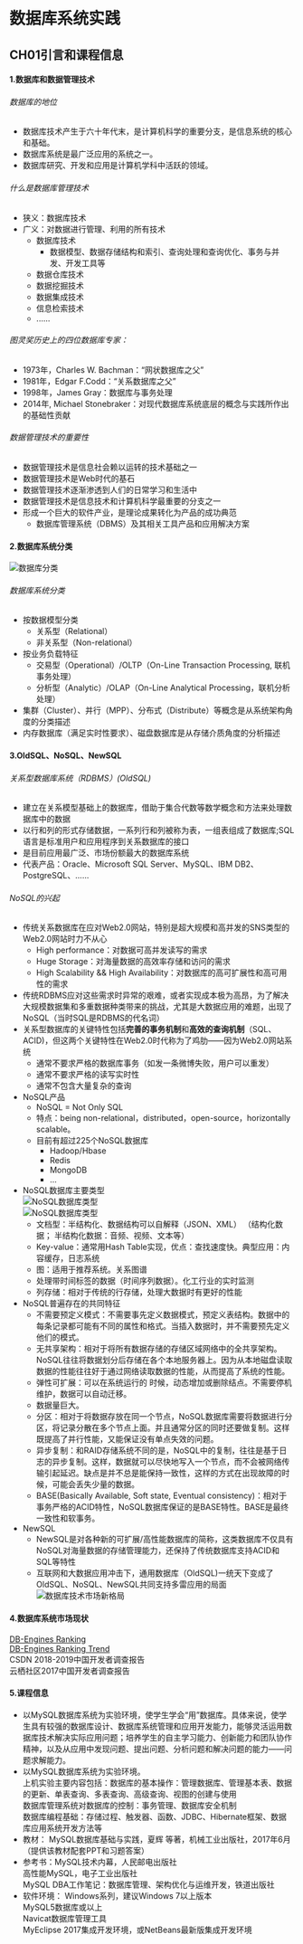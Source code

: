 # 数据库系统实践
## CH01引言和课程信息
#### 1.数据库和数据管理技术
###### 数据库的地位  
- 数据库技术产生于六十年代末，是计算机科学的重要分支，是信息系统的核心和基础。
- 数据库系统是最广泛应用的系统之一。
- 数据库研究、开发和应用是计算机学科中活跃的领域。  
###### 什么是数据库管理技术  
- 狭义：数据库技术
- 广义：对数据进行管理、利用的所有技术
    + 数据库技术
        * 数据模型、数据存储结构和索引、查询处理和查询优化、事务与并发、开发工具等
    + 数据仓库技术
    + 数据挖掘技术
    + 数据集成技术
    + 信息检索技术
    + ......  
###### 图灵奖历史上的四位数据库专家：
- 1973年，Charles W. Bachman：“网状数据库之父”
- 1981年，Edgar F.Codd：“关系数据库之父”
- 1998年，James Gray：数据库与事务处理
- 2014年, Michael Stonebraker：对现代数据库系统底层的概念与实践所作出的基础性贡献  
###### 数据管理技术的重要性  
- 数据管理技术是信息社会赖以运转的技术基础之一
- 数据管理技术是Web时代的基石
- 数据管理技术逐渐渗透到人们的日常学习和生活中
- 数据管理技术是信息技术和计算机科学最重要的分支之一
- 形成一个巨大的软件产业，是理论成果转化为产品的成功典范
    + 数据库管理系统（DBMS）及其相关工具产品和应用解决方案
#### 2.数据库系统分类
![数据库分类](https://raw.githubusercontent.com/Austen-hub/Austen-hub.github.io/master/basicCourse/images/%E6%95%B0%E6%8D%AE%E5%BA%93%E7%B3%BB%E7%BB%9F%E5%AE%9E%E8%B7%B5-%E6%95%B0%E6%8D%AE%E5%BA%93%E5%88%86%E7%B1%BB.jpg)
###### 数据库系统分类
- 按数据模型分类
    + 关系型（Relational）
    + 非关系型（Non-relational）
- 按业务负载特征
    + 交易型（Operational）/OLTP（On-Line Transaction Processing, 联机事务处理）
    + 分析型（Analytic）/OLAP（On-Line Analytical Processing，联机分析处理）
- 集群（Cluster）、并行（MPP）、分布式（Distribute）等概念是从系统架构角度的分类描述 
- 内存数据库（满足实时性要求）、磁盘数据库是从存储介质角度的分析描述  
#### 3.OldSQL、NoSQL、NewSQL
###### 关系型数据库系统（RDBMS）(OldSQL)
- 建立在关系模型基础上的数据库，借助于集合代数等数学概念和方法来处理数据库中的数据  
- 以行和列的形式存储数据，一系列行和列被称为表，一组表组成了数据库;SQL语言是标准用户和应用程序到关系数据库的接口
- 是目前应用最广泛、市场份额最大的数据库系统
- 代表产品：Oracle、Microsoft SQL Server、MySQL、IBM DB2、PostgreSQL、......  
###### NoSQL的兴起
- 传统关系数据库在应对Web2.0网站，特别是超大规模和高并发的SNS类型的Web2.0网站时力不从心
    + High performance：对数据可高并发读写的需求
    + Huge Storage：对海量数据的高效率存储和访问的需求
    + High Scalability && High Availability：对数据库的高可扩展性和高可用性的需求
- 传统RDBMS应对这些需求时异常的艰难，或者实现成本极为高昂，为了解决大规模数据集和多重数据种类带来的挑战，尤其是大数据应用的难题，出现了NoSQL（当时SQL是RDBMS的代名词）
- 关系型数据库的关键特性包括**完善的事务机制**和**高效的查询机制**（SQL、ACID)，但这两个关键特性在Web2.0时代称为了鸡肋——因为Web2.0网站系统
    + 通常不要求严格的数据库事务（如发一条微博失败，用户可以重发）
    + 通常不要求严格的读写实时性
    + 通常不包含大量复杂的查询
- NoSQL产品
    + NoSQL = Not Only SQL
    + 特点：being non-relational，distributed，open-source，horizontally scalable。
    + 目前有超过225个NoSQL数据库
        * Hadoop/Hbase
        * Redis
        * MongoDB
        * ...
- NoSQL数据库主要类型    
![NoSQL数据库类型](https://github.com/Austen-hub/Austen-hub.github.io/blob/master/basicCourse/images/%E6%95%B0%E6%8D%AE%E5%BA%93%E7%B3%BB%E7%BB%9F%E5%AE%9E%E8%B7%B5-NoSQL%E6%95%B0%E6%8D%AE%E5%BA%93%E7%B1%BB%E5%9E%8B1.jpg?raw=true)  
![NoSQL数据库类型](https://github.com/Austen-hub/Austen-hub.github.io/blob/master/basicCourse/images/%E6%95%B0%E6%8D%AE%E5%BA%93%E7%B3%BB%E7%BB%9F%E5%AE%9E%E8%B7%B5-NoSQL%E6%95%B0%E6%8D%AE%E5%BA%93%E7%B1%BB%E5%9E%8B2.jpg?raw=true)
    + 文档型：半结构化、数据结构可以自解释（JSON、XML） （结构化数据； 半结构化数据：音频、视频、文本等）
    + Key-value：通常用Hash Table实现，优点：查找速度快。典型应用：内容缓存，日志系统
    + 图：适用于推荐系统。关系图谱
    + 处理带时间标签的数据（时间序列数据）。化工行业的实时监测
    + 列存储：相对于传统的行存储，处理大数据时有更好的性能
- NoSQL普遍存在的共同特征
    + 不需要预定义模式：不需要事先定义数据模式，预定义表结构。数据中的每条记录都可能有不同的属性和格式。当插入数据时，并不需要预先定义他们的模式。
    + 无共享架构：相对于将所有数据存储的存储区域网络中的全共享架构。NoSQL往往将数据划分后存储在各个本地服务器上。因为从本地磁盘读取数据的性能往往好于通过网络读取数据的性能，从而提高了系统的性能。
    + 弹性可扩展：可以在系统运行的 时候，动态增加或删除结点。不需要停机维护，数据可以自动迁移。
    + 数据量巨大。
    + 分区：相对于将数据存放在同一个节点，NoSQL数据库需要将数据进行分区，将记录分散在多个节点上面。并且通常分区的同时还要做复制。这样既提高了并行性能，又能保证没有单点失效的问题。
    + 异步复制：和RAID存储系统不同的是，NoSQL中的复制，往往是基于日志的异步复制。这样，数据就可以尽快地写入一个节点，而不会被网络传输引起延迟。缺点是并不总是能保持一致性，这样的方式在出现故障的时候，可能会丢失少量的数据。
    + BASE(Basically Available, Soft state, Eventual consistency)：相对于事务严格的ACID特性，NoSQL数据库保证的是BASE特性。BASE是最终一致性和软事务。
- NewSQL
    + NewSQL是对各种新的可扩展/高性能数据库的简称，这类数据库不仅具有NoSQL对海量数据的存储管理能力，还保持了传统数据库支持ACID和SQL等特性
    + 互联网和大数据应用冲击下，通用数据库（OldSQL)一统天下变成了OldSQL、NoSQL、NewSQL共同支持多雷应用的局面  
![数据库技术市场新格局](https://github.com/Austen-hub/Austen-hub.github.io/blob/master/basicCourse/images/%E6%95%B0%E6%8D%AE%E5%BA%93%E7%B3%BB%E7%BB%9F%E5%AE%9E%E8%B7%B5-%E6%95%B0%E6%8D%AE%E5%BA%93%E6%8A%80%E6%9C%AF%E5%B8%82%E5%9C%BA%E6%96%B0%E6%A0%BC%E5%B1%80.jpg?raw=true)
#### 4.数据库系统市场现状  
[DB-Engines Ranking](http://db-engines.com/en/ranking)  
[DB-Engines Ranking Trend](https://db-engines.com/en/ranking_trend)  
CSDN 2018-2019中国开发者调查报告  
云栖社区2017中国开发者调查报告
#### 5.课程信息
- 以MySQL数据库系统为实验环境，使学生学会“用”数据库。具体来说，使学生具有较强的数据库设计、数据库系统管理和应用开发能力，能够灵活运用数据库技术解决实际应用问题；培养学生的自主学习能力、创新能力和团队协作精神，以及从应用中发现问题、提出问题、分析问题和解决问题的能力——问题求解能力。
- 以MySQL数据库系统为实验环境。  
上机实验主要内容包括：数据库的基本操作：管理数据库、管理基本表、数据的更新、单表查询、多表查询、高级查询、视图的创建与使用  
数据库管理系统对数据库的控制：事务管理、数据库安全机制  
数据库编程基础：存储过程、触发器、函数、JDBC、Hibernate框架、数据库应用系统开发方法等
- 教材：  MySQL数据库基础与实践，夏辉 等著，机械工业出版社，2017年6月（提供该教材配套PPT和习题答案） 
- 参考书：MySQL技术内幕，人民邮电出版社  
高性能MySQL，电子工业出版社  
MySQL DBA工作笔记：数据库管理、架构优化与运维开发，铁道出版社  
- 软件环境：
Windows系列，建议Windows 7以上版本  
MySQL5数据库或以上   
Navicat数据库管理工具  
MyEclipse 2017集成开发环境，或NetBeans最新版集成开发环境







